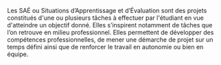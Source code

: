 Les SAÉ ou Situations d’Apprentissage et d’Évaluation sont des projets constitués d'une ou plusieurs tâches à effectuer par l'étudiant en vue d'atteindre un objectif donné. Elles s’inspirent notamment de tâches que l’on retrouve en milieu professionnel. Elles permettent de développer des compétences professionnelles, de mener une démarche de projet sur un temps défini ainsi que de renforcer le travail en autonomie ou bien en équipe.
